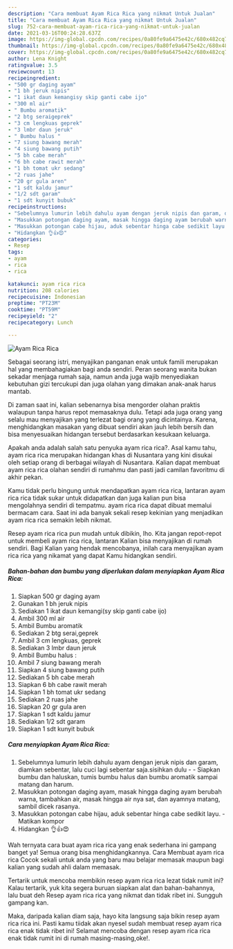 ```yaml
---
description: "Cara membuat Ayam Rica Rica yang nikmat Untuk Jualan"
title: "Cara membuat Ayam Rica Rica yang nikmat Untuk Jualan"
slug: 752-cara-membuat-ayam-rica-rica-yang-nikmat-untuk-jualan
date: 2021-03-16T00:24:28.637Z
image: https://img-global.cpcdn.com/recipes/0a80fe9a6475e42c/680x482cq70/ayam-rica-rica-foto-resep-utama.jpg
thumbnail: https://img-global.cpcdn.com/recipes/0a80fe9a6475e42c/680x482cq70/ayam-rica-rica-foto-resep-utama.jpg
cover: https://img-global.cpcdn.com/recipes/0a80fe9a6475e42c/680x482cq70/ayam-rica-rica-foto-resep-utama.jpg
author: Lena Knight
ratingvalue: 3.5
reviewcount: 13
recipeingredient:
- "500 gr daging ayam"
- "1 bh jeruk nipis"
- "1 ikat daun kemangisy skip ganti cabe ijo"
- "300 ml air"
- " Bumbu aromatik"
- "2 btg seraigeprek"
- "3 cm lengkuas geprek"
- "3 lmbr daun jeruk"
- " Bumbu halus "
- "7 siung bawang merah"
- "4 siung bawang putih"
- "5 bh cabe merah"
- "6 bh cabe rawit merah"
- "1 bh tomat ukr sedang"
- "2 ruas jahe"
- "20 gr gula aren"
- "1 sdt kaldu jamur"
- "1/2 sdt garam"
- "1 sdt kunyit bubuk"
recipeinstructions:
- "Sebelumnya lumurin lebih dahulu ayam dengan jeruk nipis dan garam, diamkan sebentar, lalu cuci lagi sebentar saja.sisihkan dulu  Siapkan bumbu dan haluskan, tumis bumbu halus dan bumbu aromatik sampai matang dan harum."
- "Masukkan potongan daging ayam, masak hingga daging ayam berubah warna, tambahkan air, masak hingga air nya sat, dan ayamnya matang, sambil dicek rasanya."
- "Masukkan potongan cabe hijau, aduk sebentar hinga cabe sedikit layu.  Matikan kompor"
- "Hidangkan 👌👍😍"
categories:
- Resep
tags:
- ayam
- rica
- rica

katakunci: ayam rica rica 
nutrition: 208 calories
recipecuisine: Indonesian
preptime: "PT23M"
cooktime: "PT59M"
recipeyield: "2"
recipecategory: Lunch

---
```



![Ayam Rica Rica](https://img-global.cpcdn.com/recipes/0a80fe9a6475e42c/680x482cq70/ayam-rica-rica-foto-resep-utama.jpg)

Sebagai seorang istri, menyajikan panganan enak untuk famili merupakan hal yang membahagiakan bagi anda sendiri. Peran seorang  wanita bukan sekadar menjaga rumah saja, namun anda juga wajib menyediakan kebutuhan gizi tercukupi dan juga olahan yang dimakan anak-anak harus mantab.

Di zaman  saat ini, kalian sebenarnya bisa mengorder olahan praktis walaupun tanpa harus repot memasaknya dulu. Tetapi ada juga orang yang selalu mau menyajikan yang terlezat bagi orang yang dicintainya. Karena, menghidangkan masakan yang dibuat sendiri akan jauh lebih bersih dan bisa menyesuaikan hidangan tersebut berdasarkan kesukaan keluarga. 



Apakah anda adalah salah satu penyuka ayam rica rica?. Asal kamu tahu, ayam rica rica merupakan hidangan khas di Nusantara yang kini disukai oleh setiap orang di berbagai wilayah di Nusantara. Kalian dapat membuat ayam rica rica olahan sendiri di rumahmu dan pasti jadi camilan favoritmu di akhir pekan.

Kamu tidak perlu bingung untuk mendapatkan ayam rica rica, lantaran ayam rica rica tidak sukar untuk didapatkan dan juga kalian pun bisa mengolahnya sendiri di tempatmu. ayam rica rica dapat dibuat memalui bermacam cara. Saat ini ada banyak sekali resep kekinian yang menjadikan ayam rica rica semakin lebih nikmat.

Resep ayam rica rica pun mudah untuk dibikin, lho. Kita jangan repot-repot untuk membeli ayam rica rica, lantaran Kalian bisa menyajikan di rumah sendiri. Bagi Kalian yang hendak mencobanya, inilah cara menyajikan ayam rica rica yang nikamat yang dapat Kamu hidangkan sendiri.

<!--inarticleads1-->

##### Bahan-bahan dan bumbu yang diperlukan dalam menyiapkan Ayam Rica Rica:

1. Siapkan 500 gr daging ayam
1. Gunakan 1 bh jeruk nipis
1. Sediakan 1 ikat daun kemangi(sy skip ganti cabe ijo)
1. Ambil 300 ml air
1. Ambil  Bumbu aromatik
1. Sediakan 2 btg serai,geprek
1. Ambil 3 cm lengkuas, geprek
1. Sediakan 3 lmbr daun jeruk
1. Ambil  Bumbu halus :
1. Ambil 7 siung bawang merah
1. Siapkan 4 siung bawang putih
1. Sediakan 5 bh cabe merah
1. Siapkan 6 bh cabe rawit merah
1. Siapkan 1 bh tomat ukr sedang
1. Sediakan 2 ruas jahe
1. Siapkan 20 gr gula aren
1. Siapkan 1 sdt kaldu jamur
1. Sediakan 1/2 sdt garam
1. Siapkan 1 sdt kunyit bubuk




<!--inarticleads2-->

##### Cara menyiapkan Ayam Rica Rica:

1. Sebelumnya lumurin lebih dahulu ayam dengan jeruk nipis dan garam, diamkan sebentar, lalu cuci lagi sebentar saja.sisihkan dulu -  - Siapkan bumbu dan haluskan, tumis bumbu halus dan bumbu aromatik sampai matang dan harum.
1. Masukkan potongan daging ayam, masak hingga daging ayam berubah warna, tambahkan air, masak hingga air nya sat, dan ayamnya matang, sambil dicek rasanya.
1. Masukkan potongan cabe hijau, aduk sebentar hinga cabe sedikit layu.  - Matikan kompor
1. Hidangkan 👌👍😍




Wah ternyata cara buat ayam rica rica yang enak sederhana ini gampang banget ya! Semua orang bisa menghidangkannya. Cara Membuat ayam rica rica Cocok sekali untuk anda yang baru mau belajar memasak maupun bagi kalian yang sudah ahli dalam memasak.

Tertarik untuk mencoba membikin resep ayam rica rica lezat tidak rumit ini? Kalau tertarik, yuk kita segera buruan siapkan alat dan bahan-bahannya, lalu buat deh Resep ayam rica rica yang nikmat dan tidak ribet ini. Sungguh gampang kan. 

Maka, daripada kalian diam saja, hayo kita langsung saja bikin resep ayam rica rica ini. Pasti kamu tiidak akan nyesel sudah membuat resep ayam rica rica enak tidak ribet ini! Selamat mencoba dengan resep ayam rica rica enak tidak rumit ini di rumah masing-masing,oke!.

